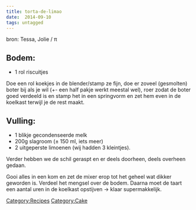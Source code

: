 ```yaml
---
title: torta-de-limao
date:  2014-09-10
tags: untagged
---
```

bron: Tessa, Jolie / π

Bodem:
------

-   1 rol riscuitjes

Doe een rol koekjes in de blender/stamp ze fijn, doe er zoveel
(gesmolten) boter bij als je wil (+- een half pakje werkt meestal wel),
roer zodat de boter goed verdeeld is en stamp het in een springvorm en
zet hem even in de koelkast terwijl je de rest maakt.

Vulling:
--------

-   1 blikje gecondenseerde melk
-   200g slagroom (± 150 ml, iets meer)
-   2 uitgeperste limoenen (wij hadden 3 kleintjes).

Verder hebben we de schil geraspt en er deels doorheen, deels overheen
gedaan.

Gooi alles in een kom en zet de mixer erop tot het geheel wat dikker
geworden is. Verdeel het mengsel over de bodem. Daarna moet de taart een
aantal uren in de koelkast opstijven -\> klaar supermakkelijk.

<Category:Recipes> <Category:Cake>


